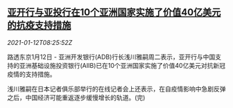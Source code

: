 <!--1610441596000-->
[亚开行与亚投行在10个亚洲国家实施了价值40亿美元的抗疫支持措施](https://cn.reuters.com/article/adb-aiib-covid-aid-0112-idCNKBS29H0UT)
------

<div><i>2021-01-12T08:25:52Z</i></div><p>路透东京1月12日 - 亚洲开发银行(ADB)行长浅川雅嗣周二表示，亚开行与中国支持的亚洲基础设施投资银行(AIIB)已在10个亚洲国家实施了价值40亿美元对抗新冠疫情的支持措施。</p><p>浅川雅嗣在日本记者俱乐部举行的在线记者会上还表示，在自疫情影响中急剧反弹之后，中国经济可能重返逐步缓慢增长的轨道。(完)</p>
